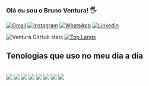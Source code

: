 ### Olá eu sou o Bruno Ventura! 🖐️

[![Gmail](https://img.shields.io/badge/Gmail-D14836?style=for-the-badge&logo=gmail&logoColor=white)](https://mail.google.com/mail/u/0/#inbox)
[![Instagram](https://img.shields.io/badge/Instagram-E4405F?style=for-the-badge&logo=instagram&logoColor=white)](https://www.instagram.com/)
[![WhatsApp](https://img.shields.io/badge/WhatsApp-25D366?style=for-the-badge&logo=whatsapp&logoColor=white)](https://api.whatsapp.com/send?phone=5533999943444&text=Ol%C3%A1%2C%20vamos%20conversar%20sobre%20programa%C3%A7%C3%A3o!)
[![Linkedin](https://img.shields.io/badge/LinkedIn-0077B5?style=for-the-badge&logo=linkedin&logoColor=white)](https://www.linkedin.com/feed/)

![Ventura GitHub stats](https://github-readme-stats.vercel.app/api?username=brunoventura123&show_icons=true&theme=dark)
[![Top Langs](https://github-readme-stats.vercel.app/api/top-langs/?username=brunoventura123)](https://github.com/anuraghazra/github-readme-stats)


## Tenologias que uso no meu dia a dia

<div style="display:inline-block"><br/>
  <img align="center" alt"React" src="https://img.shields.io/badge/React-20232A?style=for-the-badge&logo=react&logoColor=61DAFB"/>
  <img align="center" alt"Nextjs" src="https://img.shields.io/badge/Nextjs-FFFFFF?style=for-the-badge&logo=next&logoColor=black"/>
  <img align="center" alt"TypeScript" src="https://img.shields.io/badge/TypeScript-007ACC?style=for-the-badge&logo=typescript&logoColor=white"/>
  <img align="center" alt"JavaScript" src="https://img.shields.io/badge/JavaScript-F7DF1E?style=for-the-badge&logo=javascript&logoColor=black"/>
<img align="center" alt"HTML5" src="https://img.shields.io/badge/HTML5-E34F26?style=for-the-badge&logo=html5&logoColor=white"/>
<img align="center" alt"CSS3" src="https://img.shields.io/badge/CSS3-1572B6?style=for-the-badge&logo=css3&logoColor=white"/>
<img align="center" alt"Bootstrap" src="https://img.shields.io/badge/Bootstrap-563D7C?style=for-the-badge&logo=bootstrap&logoColor=white"/>
<img align="center" alt"SASS" src="https://img.shields.io/badge/Sass-CC6699?style=for-the-badge&logo=sass&logoColor=white"/>



</div><br/><br/>




